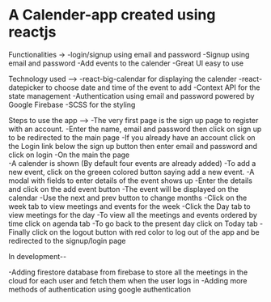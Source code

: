 # A Calender-app created using reactjs

Functionalities -> 
    -login/signup using email and password 
    -Signup using email and password 
    -Add events to the calender 
    -Great UI easy to use 

Technology used --> 
    -react-big-calendar for displaying the calender 
    -react-datepicker to choose date and time of the event to add 
    -Context API for the state management 
    -Authentication using email and password powered by Google Firebase 
    -SCSS for the styling 
 
Steps to use the app -->
    -The very first page is the sign up page to register with an account. 
    -Enter the name, email and password then click on sign up to be redirected to the main page 
    -If you already have an account click on the Login link below the sign up button then enter email and password and click on login 
    -On the main the page  
        -A calender is shown (By default four events are already added) 
        -To add a new event, click on the greeen colored button saying add a new event. 
        -A modal with fields to enter details of the event shows up 
        -Enter the details and click on the add event button 
        -The event will be displayed on the calendar 
        -Use the next and prev button to change months
        -Click on the week tab to view meetings and events for the week
        -Click the Day tab to view meetings for the day
        -To view all the meetings and events ordered by time click on agenda tab
        -To go back to the  present day click on Today tab
        -Finally click on the logout button with red color to log out of the app and be redirected to the signup/login page


In development--

-Adding firestore database from firebase to store all the meetings in the cloud for each user and fetch them when the user logs in
-Adding more methods of authentication using google authentication



